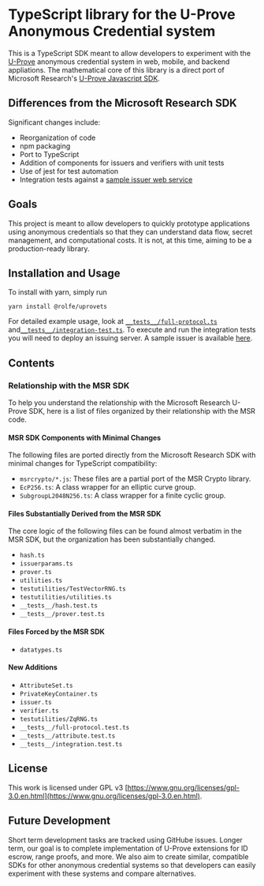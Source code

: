 # TypeScript library for the U-Prove Anonymous Credential system
This is a TypeScript SDK meant to allow developers to experiment with the [U-Prove](https://www.microsoft.com/en-us/research/project/u-prove/) anonymous credential system in web, mobile, and
backend appliations.  The mathematical core of this library is a direct port of Microsoft Research's [U-Prove Javascript SDK](https://www.microsoft.com/en-us/download/details.aspx?id=52491). 

## Differences from the Microsoft Research SDK
Significant changes include:
* Reorganization of code
* npm packaging
* Port to TypeScript
* Addition of components for issuers and verifiers with unit tests
* Use of jest for test automation
* Integration tests against a [sample issuer web service](https://github.com/rolfeschmidt/uproveissuer)

## Goals
This project is meant to allow developers to quickly prototype applications using anonymous credentials so that they can understand data flow, secret management, and computational costs.  It is not, at this time, aiming to be a production-ready library.

## Installation and Usage
To install with yarn, simply run
```
yarn install @rolfe/uprovets
```
For detailed example usage, look at [`__tests__/full-protocol.ts`]() and[`__tests__/integration-test.ts`]().  To execute and run the integration tests you will need to deploy an issuing server. A sample issuer is available [here](https://github.com/rolfeschmidt/uproveissuer).

## Contents
### Relationship with the MSR SDK
To help you understand the relationship with the Microsoft Research U-Prove SDK, here is a list of files organized by their relationship with the MSR code.

#### MSR SDK Components with Minimal Changes
The following files are ported directly from the Microsoft Research SDK with minimal changes for TypeScript compatibility:
* `msrcrypto/*.js`: These files are a partial port of the MSR Crypto library.
* `EcP256.ts`: A class wrapper for an elliptic curve group.
* `SubgroupL2048N256.ts`: A class wrapper for a finite cyclic group.

#### Files Substantially Derived from the MSR SDK
The core logic of the following files can be found almost verbatim in the MSR SDK, but the organization has been substantially changed.
* `hash.ts`
* `issuerparams.ts`
* `prover.ts`
* `utilities.ts`
* `testutilities/TestVectorRNG.ts`
* `testutilities/utilities.ts`
* `__tests__/hash.test.ts`
* `__tests__/prover.test.ts`


#### Files Forced by the MSR SDK
* `datatypes.ts`

#### New Additions
* `AttributeSet.ts`
* `PrivateKeyContainer.ts`
* `issuer.ts`
* `verifier.ts`
* `testutilities/ZqRNG.ts`
* `__tests__/full-protocol.test.ts`
* `__tests__/attribute.test.ts`
* `__tests__/integration.test.ts`

## License
This work is licensed under GPL v3 [https://www.gnu.org/licenses/gpl-3.0.en.html](https://www.gnu.org/licenses/gpl-3.0.en.html).

## Future Development
Short term development tasks are tracked using GitHube issues.  Longer term, our goal is to complete implementation of U-Prove extensions for ID escrow, range proofs, and more.  We also aim to create similar, compatible SDKs for other anonymous credential systems so that developers can easily experiment with these systems and compare alternatives.
